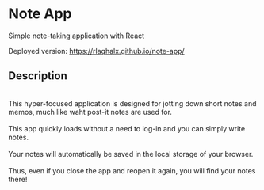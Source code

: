 # Note App

Simple note-taking application with React

Deployed version: https://rlaqhalx.github.io/note-app/

## Description 

<br> This hyper-focused application is designed for jotting down short notes and memos, much like waht post-it notes are used for. </br >
<br> This app quickly loads without a need to log-in and you can simply write notes. </br>
<br> Your notes will automatically be saved in the local storage of your browser. </br>
<br> Thus, even if you close the app and reopen it again, you will find your notes there! </br>
